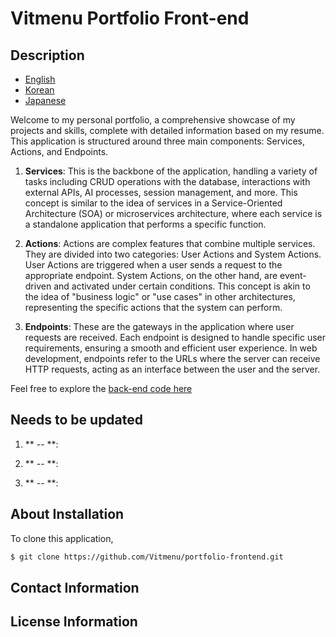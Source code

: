 # Vitmenu Portfolio Front-end

## Description

* [English](./README.md)
* [Korean](./README_KO.md)
* [Japanese](./README_JA.md)

Welcome to my personal portfolio, a comprehensive showcase of my projects and skills, complete with detailed information based on my resume. This application is structured around three main components: Services, Actions, and Endpoints.


1. **Services**: This is the backbone of the application, handling a variety of tasks including CRUD operations with the database, interactions with external APIs, AI processes, session management, and more. This concept is similar to the idea of services in a Service-Oriented Architecture (SOA) or microservices architecture, where each service is a standalone application that performs a specific function.


2. **Actions**: Actions are complex features that combine multiple services. They are divided into two categories: User Actions and System Actions. User Actions are triggered when a user sends a request to the appropriate endpoint. System Actions, on the other hand, are event-driven and activated under certain conditions. This concept is akin to the idea of "business logic" or "use cases" in other architectures, representing the specific actions that the system can perform.


3. **Endpoints**: These are the gateways in the application where user requests are received. Each endpoint is designed to handle specific user requirements, ensuring a smooth and efficient user experience. In web development, endpoints refer to the URLs where the server can receive HTTP requests, acting as an interface between the user and the server.


Feel free to explore the [back-end code here](https://github.com/Vitmenu/portfolio)

## Needs to be updated

1. ** -- **:

2. ** -- **:

3. ** -- **:

## About Installation

To clone this application,

```bash
$ git clone https://github.com/Vitmenu/portfolio-frontend.git
```

## Contact Information
## License Information
